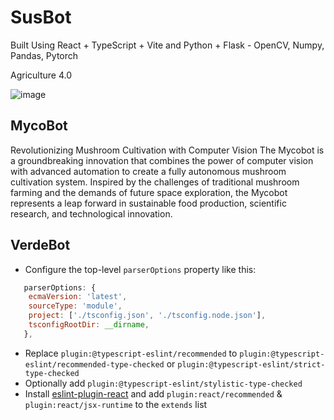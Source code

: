 # SusBot

Built Using React + TypeScript + Vite and Python + Flask - OpenCV, Numpy, Pandas, Pytorch

Agriculture 4.0

![image](https://github.com/Shaburu/Advanced-Mushroom-Habitat-Mush-E/assets/67481819/4527f2e1-342f-4e07-bf5b-d480208e3667)


## MycoBot

Revolutionizing Mushroom Cultivation with Computer Vision The Mycobot is a groundbreaking innovation that combines the power of computer vision with advanced automation to create a fully autonomous mushroom cultivation system. Inspired by the challenges of traditional mushroom farming and the demands of future space exploration, the Mycobot represents a leap forward in sustainable food production, scientific research, and technological innovation. 
## VerdeBot


- Configure the top-level `parserOptions` property like this:

```js
   parserOptions: {
    ecmaVersion: 'latest',
    sourceType: 'module',
    project: ['./tsconfig.json', './tsconfig.node.json'],
    tsconfigRootDir: __dirname,
   },
```

- Replace `plugin:@typescript-eslint/recommended` to `plugin:@typescript-eslint/recommended-type-checked` or `plugin:@typescript-eslint/strict-type-checked`
- Optionally add `plugin:@typescript-eslint/stylistic-type-checked`
- Install [eslint-plugin-react](https://github.com/jsx-eslint/eslint-plugin-react) and add `plugin:react/recommended` & `plugin:react/jsx-runtime` to the `extends` list
